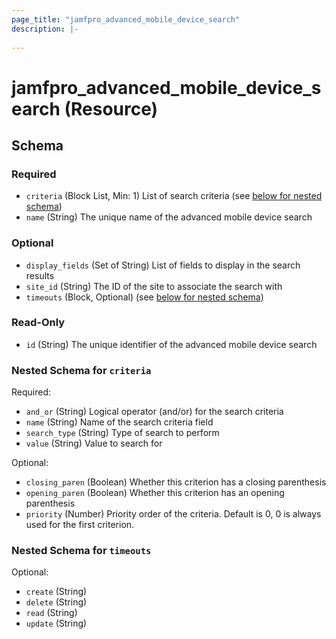 ```yaml
---
page_title: "jamfpro_advanced_mobile_device_search"
description: |-
  
---
```


# jamfpro_advanced_mobile_device_search (Resource)


<!-- schema generated by tfplugindocs -->
## Schema

### Required

- `criteria` (Block List, Min: 1) List of search criteria (see [below for nested schema](#nestedblock--criteria))
- `name` (String) The unique name of the advanced mobile device search

### Optional

- `display_fields` (Set of String) List of fields to display in the search results
- `site_id` (String) The ID of the site to associate the search with
- `timeouts` (Block, Optional) (see [below for nested schema](#nestedblock--timeouts))

### Read-Only

- `id` (String) The unique identifier of the advanced mobile device search

<a id="nestedblock--criteria"></a>
### Nested Schema for `criteria`

Required:

- `and_or` (String) Logical operator (and/or) for the search criteria
- `name` (String) Name of the search criteria field
- `search_type` (String) Type of search to perform
- `value` (String) Value to search for

Optional:

- `closing_paren` (Boolean) Whether this criterion has a closing parenthesis
- `opening_paren` (Boolean) Whether this criterion has an opening parenthesis
- `priority` (Number) Priority order of the criteria. Default is 0, 0 is always used for the first criterion.


<a id="nestedblock--timeouts"></a>
### Nested Schema for `timeouts`

Optional:

- `create` (String)
- `delete` (String)
- `read` (String)
- `update` (String)